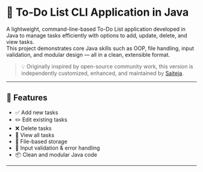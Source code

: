 
# 📝 To-Do List CLI Application in Java

A lightweight, command-line-based To-Do List application developed in Java to manage tasks efficiently with options to add, update, delete, and view tasks.  
This project demonstrates core Java skills such as OOP, file handling, input validation, and modular design — all in a clean, extensible format.

> 💡 Originally inspired by open-source community work, this version is independently customized, enhanced, and maintained by [Saiteja](https://github.com/SAITEJA4518).

---

## 🚀 Features

- ✅ Add new tasks
- ✏️ Edit existing tasks
- ❌ Delete tasks
- 📄 View all tasks
- 💾 File-based storage
- 🧠 Input validation & error handling
- 📦 Clean and modular Java code

---
